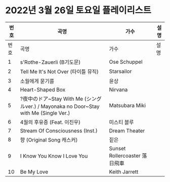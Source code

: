 # 2022년 3월 26일 토요일 플레이리스트

| 번호 | 곡명 | 가수 | 설명 |
|------|------|------|------|
| 번호 | 곡명 | 가수 | 설명 |
| 1 | s'Rothe-Zauerli (B기도문) | Ose Schuppel |  |
| 2 | Tell Me It's Not Over (타이틀 뮤직) | Starsailor |  |
| 3 | 소월에게 묻기를 | 윤상 |  |
| 4 | Heart-Shaped Box | Nirvana |  |
| 5 | ?夜中のドア~Stay With Me (シングルver.) / Mayonaka no Door~Stay with Me (Single Ver.) | Matsubara Miki |  |
| 6 | 4월의 후유증 (Feat. 이진우) | 미스티 블루 |  |
| 7 | Stream Of Consciousness (Inst.) | Dream Theater |  |
| 8 | 향 (Original Song 캐스커) | 짙은 |  |
| 9 | I Know You Know I Love You | Sunset Rollercoaster 落日飛車 |  |
| 10 | Be My Love | Keith Jarrett |  |
